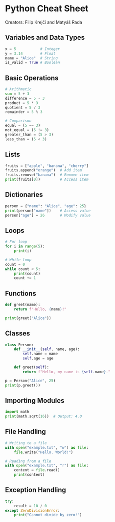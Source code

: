 # Python Cheat Sheet
Creators: Filip Krejčí and Matyáš Rada

## Variables and Data Types
```python
x = 5           # Integer
y = 3.14        # Float
name = "Alice"  # String
is_valid = True # Boolean
```

## Basic Operations
```python
# Arithmetic
sum = 5 + 3
difference = 5 - 3
product = 5 * 3
quotient = 5 / 3
remainder = 5 % 3

# Comparison
equal = (5 == 3)
not_equal = (5 != 3)
greater_than = (5 > 3)
less_than = (5 < 3)
```

## Lists
```python
fruits = ["apple", "banana", "cherry"]
fruits.append("orange")  # Add item
fruits.remove("banana")  # Remove item
print(fruits[0])         # Access item
```

## Dictionaries
```python
person = {"name": "Alice", "age": 25}
print(person["name"])    # Access value
person["age"] = 26       # Modify value
```

## Loops
```python
# For loop
for i in range(5):
    print(i)

# While loop
count = 0
while count < 5:
    print(count)
    count += 1
```

## Functions
```python
def greet(name):
    return f"Hello, {name}!"

print(greet("Alice"))
```

## Classes
```python
class Person:
    def __init__(self, name, age):
        self.name = name
        self.age = age

    def greet(self):
        return f"Hello, my name is {self.name}."

p = Person("Alice", 25)
print(p.greet())
```

## Importing Modules
```python
import math
print(math.sqrt(16))  # Output: 4.0
```

## File Handling
```python
# Writing to a file
with open("example.txt", "w") as file:
    file.write("Hello, World!")

# Reading from a file
with open("example.txt", "r") as file:
    content = file.read()
    print(content)
```

## Exception Handling
```python
try:
    result = 10 / 0
except ZeroDivisionError:
    print("Cannot divide by zero!")
